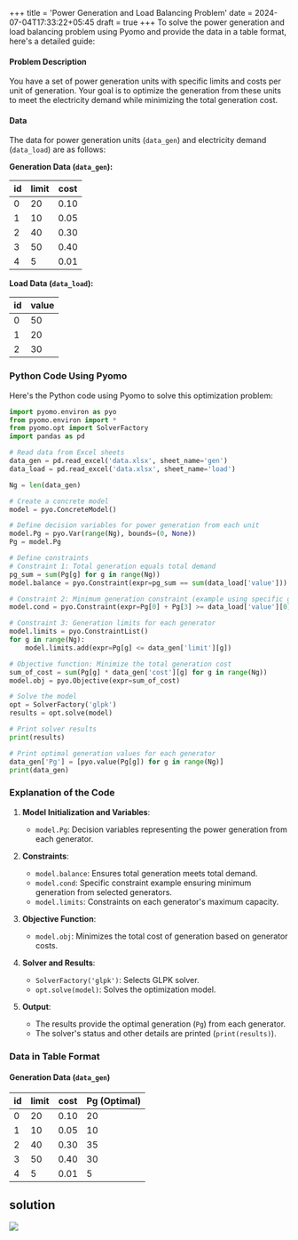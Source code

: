 +++
title = 'Power Generation and Load Balancing Problem'
date = 2024-07-04T17:33:22+05:45
draft = true
+++
To solve the power generation and load balancing problem using Pyomo and provide the data in a table format, here's a detailed guide:

#### Problem Description

You have a set of power generation units with specific limits and costs per unit of generation. Your goal is to optimize the generation from these units to meet the electricity demand while minimizing the total generation cost.

#### Data

The data for power generation units (`data_gen`) and electricity demand (`data_load`) are as follows:

**Generation Data (`data_gen`):**

| id | limit | cost |
|----|-------|------|
| 0  | 20    | 0.10 |
| 1  | 10    | 0.05 |
| 2  | 40    | 0.30 |
| 3  | 50    | 0.40 |
| 4  | 5     | 0.01 |

**Load Data (`data_load`):**

| id | value |
|----|-------|
| 0  | 50    |
| 1  | 20    |
| 2  | 30    |

### Python Code Using Pyomo

Here's the Python code using Pyomo to solve this optimization problem:

```python
import pyomo.environ as pyo
from pyomo.environ import *
from pyomo.opt import SolverFactory
import pandas as pd

# Read data from Excel sheets
data_gen = pd.read_excel('data.xlsx', sheet_name='gen')
data_load = pd.read_excel('data.xlsx', sheet_name='load')

Ng = len(data_gen)

# Create a concrete model
model = pyo.ConcreteModel()

# Define decision variables for power generation from each unit
model.Pg = pyo.Var(range(Ng), bounds=(0, None))
Pg = model.Pg

# Define constraints
# Constraint 1: Total generation equals total demand
pg_sum = sum(Pg[g] for g in range(Ng))
model.balance = pyo.Constraint(expr=pg_sum == sum(data_load['value']))

# Constraint 2: Minimum generation constraint (example using specific generators)
model.cond = pyo.Constraint(expr=Pg[0] + Pg[3] >= data_load['value'][0])

# Constraint 3: Generation limits for each generator
model.limits = pyo.ConstraintList()
for g in range(Ng):
    model.limits.add(expr=Pg[g] <= data_gen['limit'][g])

# Objective function: Minimize the total generation cost
sum_of_cost = sum(Pg[g] * data_gen['cost'][g] for g in range(Ng))
model.obj = pyo.Objective(expr=sum_of_cost)

# Solve the model
opt = SolverFactory('glpk')
results = opt.solve(model)

# Print solver results
print(results)

# Print optimal generation values for each generator
data_gen['Pg'] = [pyo.value(Pg[g]) for g in range(Ng)]
print(data_gen)
```

### Explanation of the Code

1. **Model Initialization and Variables**: 
   - `model.Pg`: Decision variables representing the power generation from each generator.

2. **Constraints**:
   - `model.balance`: Ensures total generation meets total demand.
   - `model.cond`: Specific constraint example ensuring minimum generation from selected generators.
   - `model.limits`: Constraints on each generator's maximum capacity.

3. **Objective Function**:
   - `model.obj`: Minimizes the total cost of generation based on generator costs.

4. **Solver and Results**:
   - `SolverFactory('glpk')`: Selects GLPK solver.
   - `opt.solve(model)`: Solves the optimization model.

5. **Output**:
   - The results provide the optimal generation (`Pg`) from each generator.
   - The solver's status and other details are printed (`print(results)`).

### Data in Table Format

#### Generation Data (`data_gen`)

| id | limit | cost | Pg (Optimal) |
|----|-------|------|--------------|
| 0  | 20    | 0.10 | 20 |
| 1  | 10    | 0.05 | 10 |
| 2  | 40    | 0.30 | 35|
| 3  | 50    | 0.40 | 30 |
| 4  | 5     | 0.01 | 5 |


## solution 
![](https://images2.imgbox.com/ff/c1/56nXHQys_o.png)